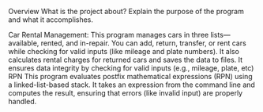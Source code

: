Overview
What is the project about? Explain the purpose of the program and what it accomplishes.

Car Rental Management: This program manages cars in three lists—available, rented, and in-repair. You can add, return, transfer, or rent cars while checking for valid inputs (like mileage and plate numbers). It also calculates rental charges for returned cars and saves the data to files. It ensures data integrity by checking for valid inputs (e.g., mileage, plate, etc) 
RPN This program evaluates postfix mathematical expressions (RPN) using a linked-list-based stack. It takes an expression from the command line and computes the result, ensuring that errors (like invalid input) are properly handled.


